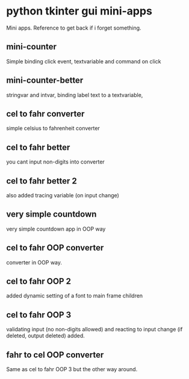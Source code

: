 # python tkinter gui mini-apps
Mini apps. Reference to get back if i forget something.

## mini-counter
Simple binding click event, textvariable and command on click

## mini-counter-better
stringvar and intvar, binding label text to a textvariable,

## cel to fahr converter
simple celsius to fahrenheit converter

## cel to fahr better
you cant input non-digits into converter

## cel to fahr better 2
also added tracing variable (on input change)

## very simple countdown
very simple countdown app in OOP way

## cel to fahr OOP converter
converter in OOP way.

## cel to fahr OOP 2 
added dynamic setting of a font to main frame children

## cel to fahr OOP 3
validating input (no non-digits allowed) and reacting to input change (if deleted, output deleted) added.

## fahr to cel OOP converter
Same as cel to fahr OOP 3 but the other way around.